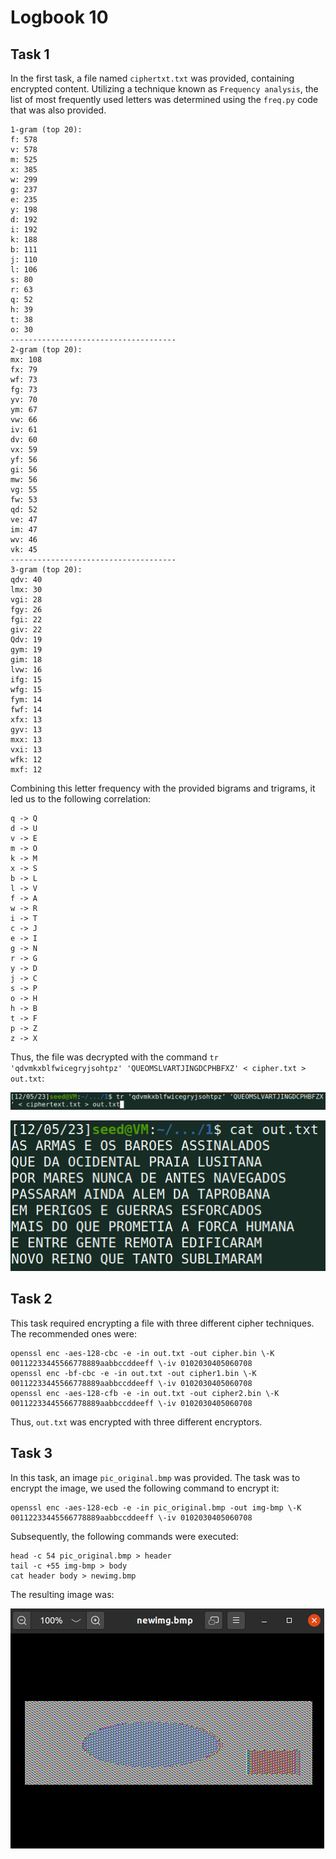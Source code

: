 # Logbook 10

## Task 1

In the first task, a file named `ciphertxt.txt` was provided, containing encrypted content. Utilizing a technique known as `Frequency analysis`, the list of most frequently used letters was determined using the `freq.py` code that was also provided.

```note
1-gram (top 20):
f: 578
v: 578
m: 525
x: 385
w: 299
g: 237
e: 235
y: 198
d: 192
i: 192
k: 188
b: 111
j: 110
l: 106
s: 80
r: 63
q: 52
h: 39
t: 38
o: 30
-------------------------------------
2-gram (top 20):
mx: 108
fx: 79
wf: 73
fg: 73
yv: 70
ym: 67
vw: 66
iv: 61
dv: 60
vx: 59
yf: 56
gi: 56
mw: 56
vg: 55
fw: 53
qd: 52
ve: 47
im: 47
wv: 46
vk: 45
-------------------------------------
3-gram (top 20):
qdv: 40
lmx: 30
vgi: 28
fgy: 26
fgi: 22
giv: 22
Qdv: 19
gym: 19
gim: 18
lvw: 16
ifg: 15
wfg: 15
fym: 14
fwf: 14
xfx: 13
gyv: 13
mxx: 13
vxi: 13
wfk: 12
mxf: 12
```

Combining this letter frequency with the provided bigrams and trigrams, it led us to the following correlation:

```note
q -> Q
d -> U
v -> E
m -> O 
k -> M
x -> S
b -> L
l -> V
f -> A
w -> R
i -> T
c -> J
e -> I
g -> N
r -> G
y -> D
j -> C
s -> P
o -> H
h -> B
t -> F
p -> Z
z -> X
```

Thus, the file was decrypted with the command `tr 'qdvmkxblfwicegryjsohtpz' 'QUEOMSLVARTJINGDCPHBFXZ' < cipher.txt > out.txt`:

![Alt text](/Exercises/images/Logbook10-1.png)

![Alt text](/Exercises/images/Logbook10-2.png)

## Task 2

This task required encrypting a file with three different cipher techniques. The recommended ones were:

```note
openssl enc -aes-128-cbc -e -in out.txt -out cipher.bin \-K 00112233445566778889aabbccddeeff \-iv 0102030405060708
openssl enc -bf-cbc -e -in out.txt -out cipher1.bin \-K 00112233445566778889aabbccddeeff \-iv 0102030405060708
openssl enc -aes-128-cfb -e -in out.txt -out cipher2.bin \-K 00112233445566778889aabbccddeeff \-iv 0102030405060708
```

Thus, `out.txt` was encrypted with three different encryptors.

## Task 3

In this task, an image `pic_original.bmp` was provided. The task was to encrypt the image, we used the following command to encrypt it:

```note
openssl enc -aes-128-ecb -e -in pic_original.bmp -out img-bmp \-K 00112233445566778889aabbccddeeff \-iv 0102030405060708
```

Subsequently, the following commands were executed:

```note
head -c 54 pic_original.bmp > header
tail -c +55 img-bmp > body
cat header body > newimg.bmp
```

The resulting image was:

![Alt text](/Exercises/images/Logbook10-3.png)
